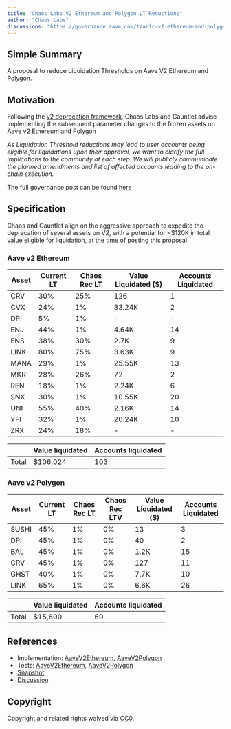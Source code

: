 ```yaml
---
title: "Chaos Labs V2 Ethereum and Polygon LT Reductions"
author: "Chaos Labs"
discussions: "https://governance.aave.com/t/arfc-v2-ethereum-and-polygon-lt-reductions-12-04-2023/15747"
---
```


## Simple Summary

A proposal to reduce Liquidation Thresholds on Aave V2 Ethereum and Polygon.

## Motivation

Following the [v2 deprecation framework](https://governance.aave.com/t/arfc-aave-v2-markets-deprecation-plan/14870), Chaos Labs and Gauntlet advise implementing the subsequent parameter changes to the frozen assets on Aave v2 Ethereum and Polygon

*As Liquidation Threshold reductions may lead to user accounts being eligible for liquidations upon their approval, we want to clarify the full implications to the community at each step. We will publicly communicate the planned amendments and list of affected accounts leading to the on-chain execution.*

The full governance post can be found [here](https://governance.aave.com/t/arfc-v2-ethereum-and-polygon-lt-reductions-12-04-2023/15747)

## Specification

Chaos and Gauntlet align on the aggressive approach to expedite the deprecation of several assets on V2, with a potential for ~$120K in total value eligible for liquidation, at the time of posting this proposal

### **Aave v2 Ethereum**

| Asset | Current LT | Chaos Rec LT | Value Liquidated ($) | Accounts Liquidated |
| --- | --- | --- | --- | --- |
| CRV | 30% | 25% | 126 | 1 |
| CVX | 24% | 1% | 33.24K | 2 |
| DPI | 5% | 1% | - | - |
| ENJ | 44% | 1% | 4.64K | 14 |
| ENS | 38% | 30% | 2.7K | 9 |
| LINK | 80% | 75% | 3.63K | 9 |
| MANA | 29% | 1% | 25.55K | 13 |
| MKR | 28% | 26% | 72 | 2 |
| REN | 18% | 1% | 2.24K | 6 |
| SNX | 30% | 1% | 10.55K | 20 |
| UNI | 55% | 40% | 2.16K | 14 |
| YFI | 32% | 1% | 20.24K | 10 |
| ZRX | 24% | 18% | - | - |

|  | Value liquidated | Accounts liquidated |
| --- | --- | --- |
| Total | $106,024 | 103 |

### **Aave v2 Polygon**

| Asset | Current LT | Chaos Rec LT | Chaos Rec LTV | Value Liquidated ($) | Accounts Liquidated |
| --- | --- | --- | --- | --- | --- |
| SUSHI | 45% | 1% | 0% | 13 | 3 |
| DPI | 45% | 1% | 0% | 40 | 2 |
| BAL | 45% | 1% | 0% | 1.2K | 15 |
| CRV | 45% | 1% | 0% | 127 | 11 |
| GHST | 40% | 1% | 0% | 7.7K | 10 |
| LINK | 65% | 1% | 0% | 6.6K | 26 |

|  | Value liquidated | Accounts liquidated |
| --- | --- | --- |
| Total | $15,600 | 69 |

## References

- Implementation: [AaveV2Ethereum](https://github.com/bgd-labs/aave-proposals-v3/blob/main/src/20231205_Multi_ChaosLabsV2EthereumAndPolygonLTReductions/AaveV2Ethereum_ChaosLabsV2EthereumAndPolygonLTReductions_20231205.sol), [AaveV2Polygon](https://github.com/bgd-labs/aave-proposals-v3/blob/main/src/20231205_Multi_ChaosLabsV2EthereumAndPolygonLTReductions/AaveV2Polygon_ChaosLabsV2EthereumAndPolygonLTReductions_20231205.sol)
- Tests: [AaveV2Ethereum](https://github.com/bgd-labs/aave-proposals-v3/blob/main/src/20231205_Multi_ChaosLabsV2EthereumAndPolygonLTReductions/AaveV2Ethereum_ChaosLabsV2EthereumAndPolygonLTReductions_20231205.t.sol), [AaveV2Polygon](https://github.com/bgd-labs/aave-proposals-v3/blob/main/src/20231205_Multi_ChaosLabsV2EthereumAndPolygonLTReductions/AaveV2Polygon_ChaosLabsV2EthereumAndPolygonLTReductions_20231205.t.sol)
- [Snapshot](“Direct-to-AIP”)
- [Discussion](https://governance.aave.com/t/arfc-v2-ethereum-and-polygon-lt-reductions-12-04-2023/15747)

## Copyright

Copyright and related rights waived via [CC0](https://creativecommons.org/publicdomain/zero/1.0/).
